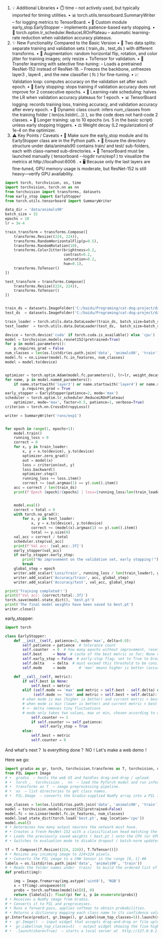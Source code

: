 1. 💡 Additional Libraries
 • ⏱️  time  – not actively used, but typically imported for timing utilities.
 • 📊  torch.utils.tensorboard.SummaryWriter  – for logging metrics to TensorBoard.
 • 🛑 Custom module  early_stop.EarlyStopper  – implements patience-based early stopping.
 • 🔄  torch.optim.lr_scheduler.ReduceLROnPlateau  – automatic learning-rate reduction when validation accuracy plateaus.
2. ✨ New Functionality Compared to the Basic Version
 • 🥇 Two data splits: separate training and validation sets ( train_ds ,  test_ds ) with different transforms.
 • 🎨 Augmentation: random horizontal flip, rotation, and color jitter for training images; only resize + ToTensor for validation.
 • 🧠 Transfer learning with selective fine-tuning:
 – Loads a pretrained ResNet-152 instead of ResNet-18.
 – Freezes the backbone, unfreezes  layer3 ,  layer4 , and the new classifier ( fc ) for fine-tuning.
 • 📈 Validation loop: computes accuracy on the validation set after each epoch.
 • 🛑 Early stopping: stops training if validation accuracy does not improve for 2 consecutive epochs.
 • 🔄 Learning-rate scheduling: halves the LR when validation accuracy plateaus for 1 epoch.
 • 📊 TensorBoard logging: records training loss, training accuracy, and validation accuracy after every epoch.
 • 🔢 Dynamic class count: infers  num_classes  from the training folder ( len(os.listdir(...)) ), so the code does not hard-code 2 classes.
 • 📆 Longer training: up to 10 epochs (vs. 5 in the basic script) unless early stopping triggers.
 • ⚖️ Weight decay (L2 regularization) of 1e-4 on the optimizer.
3. ⚠️ Key Points / Caveats
 • 📁 Make sure the  early_stop  module and its  EarlyStopper  class are in the Python path.
 • 📂 Ensure the directory structure under  data/animals90  contains  train/  and  test/  sub-folders, each with class-named sub-directories.
 • 🚀 TensorBoard must be launched manually ( tensorboard --logdir runs/exp1 ) to visualize the metrics at  http://localhost:6006 .
 • 🖥️ Because only the last layers are fine-tuned, GPU memory usage is moderate, but ResNet-152 is still heavy—verify GPU availability.




```python
import torch, torchvision, os, time
import torchvision, torch.nn as nn
from torchvision import transforms, datasets
from early_stop import EarlyStopper
from torch.utils.tensorboard import SummaryWriter

data_dir = 'data/animals90'
batch_size = 32
epochs = 10
lr = 3e-4

train_transform = transforms.Compose([
    transforms.Resize((224, 224)),
    transforms.RandomHorizontalFlip(p=0.5),
    transforms.RandomRotation(10),
    transforms.ColorJitter(brightness=0.2,
                           contrast=0.2,
                           saturation=0.2,
                           hue=0.1),
    transforms.ToTensor()
])

test_transform = transforms.Compose([
    transforms.Resize((224, 224)),
    transforms.ToTensor()
])


train_ds = datasets.ImageFolder('C:/baidu/Programing/cat-dog-project/data/animals90/train', transform=train_transform)
test_ds  = datasets.ImageFolder('C:/baidu/Programing/cat-dog-project/data/animals90/test',  transform=test_transform)

train_loader = torch.utils.data.DataLoader(train_ds, batch_size=batch_size, shuffle=True)
test_loader  = torch.utils.data.DataLoader(test_ds,  batch_size=batch_size)

device = torch.device('cuda' if torch.cuda.is_available() else 'cpu')
model = torchvision.models.resnet152(pretrained=True)
for p in model.parameters():
    p.requires_grad = False
num_classes = len(os.listdir(os.path.join('data', 'animals90', 'train')))
model.fc = nn.Linear(model.fc.in_features, num_classes)
model = model.to(device)


optimizer = torch.optim.Adam(model.fc.parameters(), lr=lr, weight_decay=1e-4)
for name, p in model.named_parameters():
    if name.startswith('layer3') or name.startswith('layer4') or name.startswith('fc'):
        p.requires_grad = True
early_stopper = EarlyStopper(patience=2, mode='max')
scheduler = torch.optim.lr_scheduler.ReduceLROnPlateau(
    optimizer, mode='max', factor=0.5, patience=1, verbose=True)
criterion = torch.nn.CrossEntropyLoss()

writer = SummaryWriter('runs/exp1')


for epoch in range(1, epochs+1):
    model.train()
    running_loss = 0
    correct = 0
    for x, y in train_loader:
        x, y = x.to(device), y.to(device)
        optimizer.zero_grad()
        out = model(x)
        loss = criterion(out, y)
        loss.backward()
        optimizer.step()
        running_loss += loss.item()
        correct += (out.argmax(1) == y).sum().item()
    acc = correct / len(train_ds)
    print(f'Epoch {epoch}/{epochs} | loss={running_loss/len(train_loader):.4f} | acc={acc:.3f}')


    model.eval()
    correct = total = 0
    with torch.no_grad():
        for x, y in test_loader:
            x, y = x.to(device), y.to(device)
            correct += (model(x).argmax(1) == y).sum().item()
            total += y.size(0)
    val_acc = correct / total
    scheduler.step(val_acc)
    print(f'Val acc: {val_acc:.3f}')
    early_stopper(val_acc)
    if early_stopper.early_stop:
        print("No improvement on the validation set, early stopping！")
        break
    global_step = epoch
    writer.add_scalar('Loss/train', running_loss / len(train_loader), global_step)
    writer.add_scalar('Accuracy/train', acc, global_step)
    writer.add_scalar('Accuracy/test', val_acc, global_step)

print('Training completed！')
print(f'Val acc: {correct/total:.3f}')
torch.save(model.state_dict(), 'best.pt')
print('The final model weights have been saved to best.pt')
writer.close()
```

early_stopper:

```python
import torch

class EarlyStopper:
    def __init__(self, patience=2, mode='max', delta=0.0):
        self.patience = patience  # tolerance count
        self.counter  = 0  # how many epochs without improvement, reset to 0 on improvement
        self.best     = None  # cache of the best metric so far; None on first run
        self.early_stop = False  # early-stop flag; set to True to break loops
        self.delta    = delta  # must exceed this threshold to be considered a real improvement, preventing jitter misjudgment
        self.mode     = mode      # 'max' means higher is better (accuracy), 'min' means lower is better (loss)

    def __call__(self, metric):
        if self.best is None:
            self.best = metric
        elif (self.mode == 'max' and metric < self.best - self.delta) or \
             (self.mode == 'min' and metric > self.best + self.delta):
        # when mode is max (higher is better) and current metric < best - delta, no improvement
        # when mode is min (lower is better) and current metric > best + delta, no improvement
        # +- delta removes tiny fluctuations
        # mode only takes two values, max or min, chosen according to use case
            self.counter += 1
            if self.counter >= self.patience:
                self.early_stop = True
        else:
            self.best = metric
            self.counter = 0
```

And what's next？
Is everything done？
NO！Let's make a web demo！

Here we go:

```python
import gradio as gr, torch, torchvision.transforms as T, torchvision, os, torch.nn as nn
from PIL import Image          
# •  gradio  – hosts the web UI and handles drag-and-drop / upload.
# •  torch ,  torchvision ,  nn  – load the PyTorch model and run inference.
# •  transforms as T  – image preprocessing pipeline.
# •  os  – list directories to get class names.
# •  PIL.Image  – converts the Gradio-supplied NumPy array into a PIL image for preprocessing.

num_classes = len(os.listdir(os.path.join('data', 'animals90', 'train')))
model = torchvision.models.resnet152(pretrained=False)
model.fc = nn.Linear(model.fc.in_features, num_classes)
model.load_state_dict(torch.load('best.pt', map_location='cpu'))
model.eval()
# • Determines how many output neurons the network must have.
# • Creates a fresh ResNet-152 with a classification head matching the dataset.
# • Loads the previously saved weights ( best.pt ) onto the CPU (or GPU if changed).
# • Switches to evaluation mode to disable dropout / batch-norm updates.

tf = T.Compose([T.Resize((224, 224)), T.ToTensor()])
# • Resizes any incoming image to 224×224 pixels.
# • Converts the PIL image to a CHW tensor in the range [0, 1].##
labels = os.listdir(os.path.join('data', 'animals90', 'train'))
# • Reads the folder names under  train/  to build the ordered list of class names that match the model’s output indices.
def predict(img):

    img = Image.fromarray(img.astype('uint8'), 'RGB')
    x = tf(img).unsqueeze(0)
    probs = torch.softmax(model(x)[0], 0)
    return {labels[i]: float(p) for i, p in enumerate(probs)}
# • Receives a NumPy image from Gradio.
# • Converts it to PIL and preprocesses.
# • Runs a forward pass, applies softmax to obtain probabilities.
# • Returns a dictionary mapping each class name to its confidence value.
gr.Interface(predict, gr.Image(), gr.Label(num_top_classes=5)).launch(share=True)
# •  gr.Image()  – input widget that accepts drag-and-drop or file uploads.
# •  gr.Label(num_top_classes=5)  – output widget showing the five highest-confidence labels.
# •  .launch(share=True)  – starts a local server at  http://127.0.0.1:7860  and generates a temporary public URL ( *.gradio.live ) for external access.
```